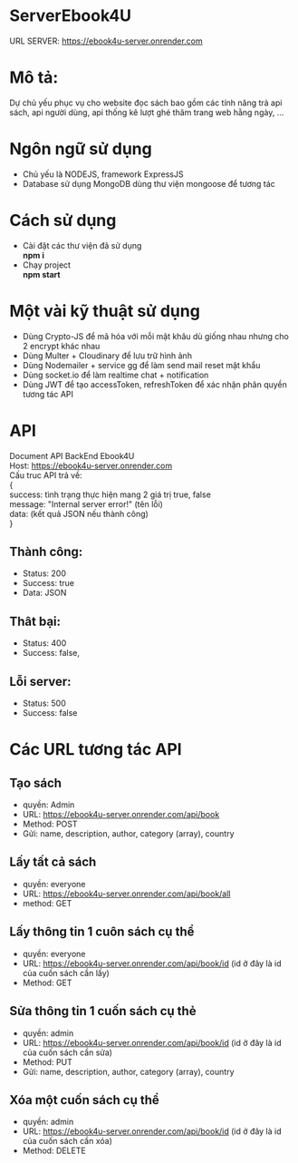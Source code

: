# ServerEbook4U
URL SERVER: https://ebook4u-server.onrender.com
# Mô tả:
Dự chủ yếu phục vụ cho website đọc sách bao gồm các tính năng trả api sách, api người dùng, api thống kê lượt ghé thăm trang web hằng ngày, ...
# Ngôn ngữ sử dụng
- Chủ yếu là NODEJS, framework ExpressJS
- Database sử dụng MongoDB dùng thư viện mongoose để tương tác
# Cách sử dụng
- Cài đặt các thư viện đã sử dụng  
**npm i**
- Chạy project  
**npm start**
# Một vài kỹ thuật sử dụng
- Dùng Crypto-JS để mã hóa với mỗi mật khâu dù giống nhau nhưng cho 2 encrypt khác nhau
- Dùng Multer + Cloudinary để lưu trữ hình ảnh
- Dùng Nodemailer + service gg để làm send mail reset mật khẩu
- Dùng socket.io để làm realtime chat + notification
- Dùng JWT để tạo accessToken, refreshToken để xác nhận phân quyền tương tác API
# API
Document API BackEnd Ebook4U  
Host: https://ebook4u-server.onrender.com  
Cấu truc API trả về:  
{  
    success: tình trạng thực hiện mang 2 giá trị true, false  
    message: "Internal server error!" (tên lỗi)  
    data: (kết quả JSON nếu thành công)  
}  
## Thành công: 
- Status: 200
- Success: true
- Data: JSON
## Thât bại:
- Status: 400
- Success: false,
## Lỗi server:
- Status: 500
- Success: false
# Các URL tương tác API
## Tạo sách
- quyền: Admin
- URL: https://ebook4u-server.onrender.com/api/book
- Method: POST
- Gửi: name,
            description,
            author,
            category (array),
            country
## Lấy tất cả sách 
- quyền: everyone
- URL: https://ebook4u-server.onrender.com/api/book/all
- method: GET
## Lấy thông tin 1 cuôn sách cụ thể
- quyền: everyone
- URL: https://ebook4u-server.onrender.com/api/book/id (id ở đây là id của cuốn sách cần lấy)
- Method: GET
## Sửa thông tin 1 cuốn sách cụ thẻ
- quyền: admin
- URL: https://ebook4u-server.onrender.com/api/book/id (id ở đây là id của cuốn sách cần sửa)
- Method: PUT
- Gửi:  name,
                description,
                author,
                category (array),
                country
## Xóa một cuốn sách cụ thể
- quyền: admin
- URL: https://ebook4u-server.onrender.com/api/book/id (id ở đây là id của cuốn sách cần xóa)
- Method: DELETE


